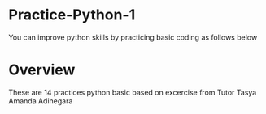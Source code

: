 # Practice-Python-1
You can improve python skills by practicing basic coding as follows below

# Overview
These are 14 practices python basic based on excercise from Tutor Tasya Amanda Adinegara

